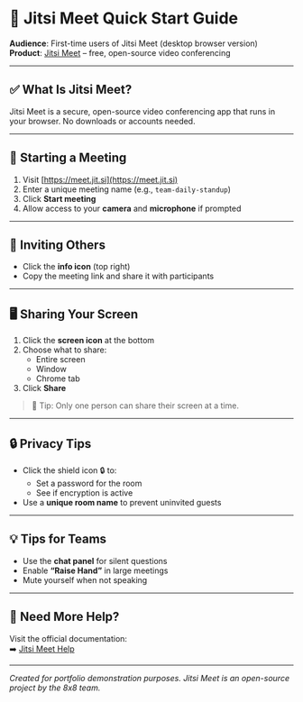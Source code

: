 # 📘 Jitsi Meet Quick Start Guide

**Audience**: First-time users of Jitsi Meet (desktop browser version)  
**Product**: [Jitsi Meet](https://meet.jit.si/) – free, open-source video conferencing

---

## ✅ What Is Jitsi Meet?

Jitsi Meet is a secure, open-source video conferencing app that runs in your browser. No downloads or accounts needed.

---

## 🚀 Starting a Meeting

1. Visit [https://meet.jit.si](https://meet.jit.si)
2. Enter a unique meeting name (e.g., `team-daily-standup`)
3. Click **Start meeting**
4. Allow access to your **camera** and **microphone** if prompted

---

## 🔗 Inviting Others

- Click the **info icon** (top right)
- Copy the meeting link and share it with participants

---

## 🖥️ Sharing Your Screen

1. Click the **screen icon** at the bottom
2. Choose what to share:
   - Entire screen
   - Window
   - Chrome tab
3. Click **Share**

> 📌 Tip: Only one person can share their screen at a time.

---

## 🔒 Privacy Tips

- Click the shield icon 🔒 to:
  - Set a password for the room
  - See if encryption is active
- Use a **unique room name** to prevent uninvited guests

---

## 💡 Tips for Teams

- Use the **chat panel** for silent questions
- Enable **“Raise Hand”** in large meetings
- Mute yourself when not speaking

---

## 🧠 Need More Help?

Visit the official documentation:  
➡️ [Jitsi Meet Help](https://jitsi.github.io/handbook/docs/user-guide/user-guide-start-a-jitsi-meeting)

---

*Created for portfolio demonstration purposes. Jitsi Meet is an open-source project by the 8x8 team.*


